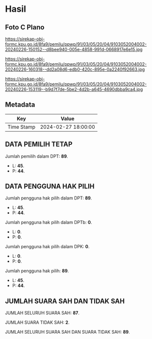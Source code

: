 # Hasil

## Foto C Plano

https://sirekap-obj-formc.kpu.go.id/8fa9/pemilu/ppwp/91/03/05/20/04/9103052004002-20240226-150152--d8bee940-005e-4858-991d-0668917e6e15.jpg

https://sirekap-obj-formc.kpu.go.id/8fa9/pemilu/ppwp/91/03/05/20/04/9103052004002-20240226-160318--dd2a08d6-edb0-420c-895e-0a2240f92663.jpg

https://sirekap-obj-formc.kpu.go.id/8fa9/pemilu/ppwp/91/03/05/20/04/9103052004002-20240226-153119--b9d7f7de-5be2-4d2b-a645-4690dbba9ca4.jpg


## Metadata

| Key        | Value               |
| ---------- | ------------------- |
| Time Stamp | 2024-02-27 18:00:00 |


## DATA PEMILIH TETAP

Jumlah pemilih dalam DPT: **89**.
 * L: **45**.
 * P: **44**.

## DATA PENGGUNA HAK PILIH

Jumlah pengguna hak pilih dalam DPT: **89**.
 * L: **45**.
 * P: **44**.

Jumlah pengguna hak pilih dalam DPTb: **0**.
 * L: **0**.
 * P: **0**.

Jumlah pengguna hak pilih dalam DPK: **0**.
 * L: **0**.
 * P: **0**.

Jumlah pengguna hak pilih: **89**.
 * L: **45**.
 * P: **44**.

## JUMLAH SUARA SAH DAN TIDAK SAH

JUMLAH SELURUH SUARA SAH: **87**.

JUMLAH SUARA TIDAK SAH: **2**.

JUMLAH SELURUH SUARA SAH DAN SUARA TIDAK SAH: **89**.


